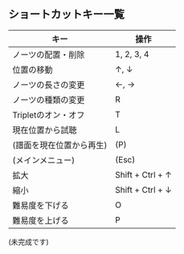 ## ショートカットキー一覧

|キー|操作|
|----|----|
|ノーツの配置・削除|1, 2, 3, 4|
|位置の移動|↑, ↓|
|ノーツの長さの変更|←, →|
|ノーツの種類の変更|R|
|Tripletのオン・オフ|T|
|現在位置から試聴|L|
|(譜面を現在位置から再生)|(P)|
|(メインメニュー)|(Esc)|
|拡大|Shift + Ctrl + ↑|
|縮小|Shift + Ctrl + ↓|
|難易度を下げる|O|
|難易度を上げる|P|

(未完成です)
